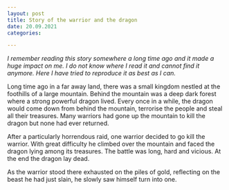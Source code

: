 ```yaml
---
layout: post
title: Story of the warrior and the dragon
date: 20.09.2021
categories: 

---
```


*I remember reading this story somewhere a long time ago and it made a huge impact on me. I do not know where I read it and cannot find it anymore. Here I have tried to reproduce it as best as I can.* 

Long time ago in a far away land, there was a small kingdom nestled at the foothills of a large mountain. Behind the mountain was a deep dark forest where a strong powerful dragon lived. Every once in a while, the dragon would come down from behind the mountain, terrorise the people and steal all their treasures. Many warriors had gone up the mountain to kill the dragon but none had ever returned. 

After a particularly horrendous raid, one warrior decided to go kill the warrior. With great difficulty he climbed over the mountain and faced the dragon lying among its treasures. The battle was long, hard and vicious. At the end the dragon lay dead. 

As the warrior stood there exhausted on the piles of gold, reflecting on the beast he had just slain, he slowly saw himself turn into one. 